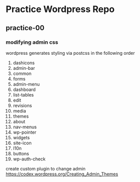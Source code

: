 # Practice Wordpress Repo 

## practice-00
### modifying admin css
wordpress generates styling via postcss in the following order 

1. dashicons
2. admin-bar
3. common
4. forms
5. admin-menu
6. dashboard
7. list-tables
8. edit
9. revisions
10. media
11. themes
12. about
13. nav-menus
14. wp-pointer
15. widgets
16. site-icon
17. l10n
18. buttons
19. wp-auth-check

create custom plugin to change admin
https://codex.wordpress.org/Creating_Admin_Themes
